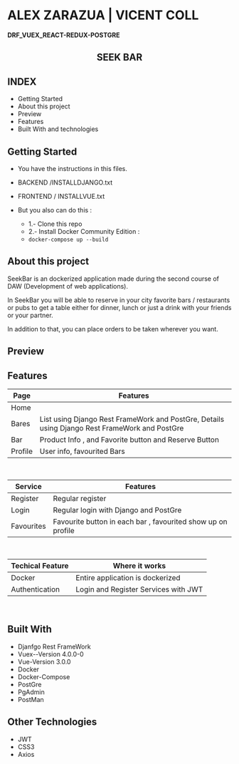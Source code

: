 # ALEX ZARAZUA | VICENT COLL 


 **DRF_VUEX_REACT-REDUX-POSTGRE**

<p align="center">

  <h2 align="center"><strong>SEEK BAR</strong></h2>

</p>

## INDEX

* Getting Started
* About this project
* Preview 
* Features
* Built With and technologies

## Getting Started 

* You have the instructions in this files.

* BACKEND /INSTALLDJANGO.txt
* FRONTEND / INSTALLVUE.txt

* But you also can do this : 
     * 1.- Clone this repo
     * 2.- Install Docker Community Edition : 
     * ` docker-compose up --build `

    
## About this project

SeekBar is an dockerized application made during the second course of DAW (Development of web applications).

In SeekBar you will be able to reserve in your city favorite bars / restaurants or pubs to get a table either for dinner, lunch or just a drink with your friends or your partner.

In addition to that, you can place orders to be taken wherever you want.

## Preview

## Features

| Page | Features |
| - | - |
| Home |  |
| Bares | List using Django Rest FrameWork and PostGre, Details using Django Rest FrameWork and PostGre |
| Bar | Product Info , and Favorite button and Reserve Button |
| Profile | User info, favourited Bars |

<br>

| Service | Features |
| - | - |
| Register | Regular register  |
| Login | Regular login with Django and PostGre |
| Favourites | Favourite button in each bar , favourited show up on profile  |


<br>

| Techical Feature | Where it works |
| - | - |
| Docker | Entire application is dockerized |
| Authentication | Login and Register Services with JWT |

<br>


## Built With

 * Djanfgo Rest FrameWork
 * Vuex--Version 4.0.0-0
 * Vue-Version 3.0.0
 * Docker
 * Docker-Compose
 * PostGre
 * PgAdmin
 * PostMan

## Other Technologies

 * JWT
 * CSS3
 * Axios